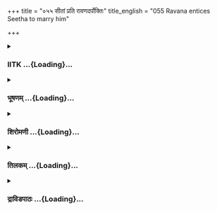 +++
title = "०५५ सीतां प्रति रावणदर्पोक्तिः"
title_english = "055 Ravana entices Seetha to marry him"

+++
<div caption="श्रीराम-हरिसीताराममूर्ति-घनपाठिभ्यां वचनम्" class="audioEmbed" src="https://archive.org/download/Ramayana-recitation-Sriram-harisItArAmamUrti-Ghanapaati-v2/Kanda_3/Kanda_3_ARK-055-Sitaam_Prathi_Ravana_Darpookthihi.mp3"></div>

<div class="js_include collapsed" newlevelforh1="3" title="IITK" unfilled url="/purANam/rAmAyaNam/audIchya-pAThaH/iitk/3_araNyakANDam/04-sItApaharaNam/055_sItAM_prati_rAvaNadarpoktiH.md">
<details><summary><h3>IITK ...{Loading}...</h3></summary>

Ravana takes Sita to his palace -- shows her round the mansion, the
wealth, attendants etc. to lure her -- persuades her to accept him.



#### श्लोकः
##### मूलम्
सन्दिश्य राक्षसान्घोरान् रावणोऽष्टौ महाबलान्।  
आत्मानं बुद्धिवैक्लब्यात्कृतकृत्यममन्यत॥3.55.1॥

##### शब्दार्थः
राणवः Ravana, महाबलान् very powerful, धोरान् fierce, अष्टौ eight, राक्षसान् demons, सन्दिश्य ordered, बुद्धिवैक्लब्यात् out of perversion, आत्मानम् himself, कृतकृत्यम् an accomplished one, अमन्यत felt.

##### आङ्ग्लानुवादः
After ordering the eight most fierce  and powerful demons, Ravana had a sense of accomplishment within himself because of his perverse intellect.



#### श्लोकः
##### मूलम्
स चिन्तयानो वैदेहीं कामबाणसमर्पितः।  
प्रविवेश गृहं रम्यं सीतां द्रष्टुमभित्वरन्॥3.55.2॥

##### शब्दार्थः
सः he (Ravana), वैदेहीम् Vaidehi, चिन्तयानः  thinking about, कामबाणैः समर्पितः succumbed to the arrows of Cupid (the god of love), सीताम् Sita, द्रष्टुम् to see, अभित्वरन् hastened, रम्यम् beautiful, गृहम् home, प्रविवेश entered again.

##### आङ्ग्लानुवादः
Thinking about Vaidehi and hit by the arrows of Cupid (the god of love). Ravana hastened to see Sita and entered the beautiful home.



#### श्लोकः
##### मूलम्
स प्रविश्य तु तद्वेश्म रावणो राक्षसाधिपः।  
अपश्यद्राक्षसीमध्ये सीतां शोकपरायणाम्॥3.55.3॥

##### शब्दार्थः
राक्षसाधिपः lord of the demons, सः रावणः that Ravana, तत् that, वेश्म residence, प्रविश्य entered, राक्षसीमध्ये in the midst of demonesses, शोकपरायणाम् full of grief, सीताम् Sita, अपश्यत् saw.

##### आङ्ग्लानुवादः
Ravana, lord of the demons, entered his residence and saw Sita full of grief in the midst of the demonesses.



#### श्लोकः
##### मूलम्
अश्रुपूर्णमुखीं दीनां शोकभाराभिपीडिताम्।  
वायुवेगैरिवाक्रान्तां मज्जन्तीं नावमर्णवे॥3.55.4॥  
मृगयूथपरिभ्रष्टां मृगीं श्वभिरिवावृताम्।  
अधोमुखमुखीं सीतामभ्येत्य च निशाचरः॥3.55.5॥  
तां तु शोकपरां दीनामवशां राक्षसाधिपः।  
स बलाद्दर्शयामास गृहं देवगृहोपमम्॥3.55.6॥

##### शब्दार्थः
अश्रुपूर्णमुखीम्  with face full of tears, दीनाम् piteous , शोकभाराभिपीडिताम् inflicted with the burden of sorrow, वायुवेगैः driven by the wind, (सम्)आक्रान्ताम् overpowered, अर्णवे in the sea, मज्जन्तीम् sinking, नावमिव like a boat, मृगयूथपरिभ्रष्टाम् separated from the herd, श्वभिः by hounds, आवृताम् surrounded by, मृगीमिव like a female deer, अधोमुखमुखीम् with head bent, सीताम् to Sita, निशाचरः demon, अभ्येत्य having gone near, शोकपराम् lady full of grief, दीनाम् pathetic woman, अवशाम् not under her own control, ताम् her, सः राक्षसाधिपः king of the demons(Ravana), बलात् forcibly, देवगृहोपमम् like a heavenly home, गृहम् home, दर्शयामास showed.

##### आङ्ग्लानुवादः
The demon Ravana forcibly took Sita, her face full of tears, to show her his heavenlike home. Inflicted with grief she looked wretched. She resembled a female deer hounded out of the herd. With her head bent in grief, she looked pathetic like one not under her control, like a boat sinking under the sea driven by the wind.



#### श्लोकः
##### मूलम्
हर्म्यप्रासादसम्बाधं स्त्रीसहस्रनिषेवितम्।  
नानापक्षिगणैर्जुष्टं नानारत्नसमन्वितम्॥3.55.7॥  
दान्तकैस्तापनीयैश्च स्फाटिकै राजतैरपि।  
वज्रवैडूर्यचित्रैश्च स्तम्भैर्दृष्टिमनोहरैः॥3.55.8॥  
दिव्यदुन्दुभिनिर्ह्रादं तप्तकाञ्चनतोरणम्।

##### शब्दार्थः
हर्म्यप्रासादसम्बाधम् complex of palaces, स्त्रीसहस्रनिषेवितम् served by thousands of women, नानापक्षिगणैः by different flocks of birds, जुष्टम् attended, नानारत्नसमन्वितम्  studded with a variety of gems, दान्तकैः with ivory, तापनीयैः च and golden, स्फाटिकैः crystals, राजतैरपि silver, वज्रवैडूर्यचित्रैः diamonds and vaiduryas, दृष्टिमनोहरैः captivating, स्तम्भैः with pillars, दिव्यदुन्दुभिनिर्ह्रादम् resounding with wonderful drums, तप्तकाञ्चनतोरणम् having glittering golden entrance.

##### आङ्ग्लानुवादः
His home was a complex of palaces and mansions served by thousands of women. It was an abode of different flocks of birds. It had captivating pillars studded with gold, crystals, silver, diamonds and vaiduryas. It resounded with wonderful sounds of drums. Its golden entrances were glittering.



#### श्लोकः
##### मूलम्
सोपानं काञ्चनं चित्रमारुरोह तया सह॥3.55.9॥  
दान्तका राजताश्चैव गवाक्षाः प्रियदर्शनाः।  
हेमजालावताश्चासन्स्तत्र प्रासादपङ्क्तयः॥3.55.10॥

##### शब्दार्थः
काञ्चनम् gold, चित्रम् wonderful, सोपानम् staircase, तया सह along with her, आरुरोह he climbed, तत्र there, दान्तकाः ivory, राजताश्च silver, प्रियदर्शनाः beautiful, गवाक्षाः windows, हेमजालावृताः covered by golden trellis, प्रासादपङ्त्कयः rows of mansions, आसन् there were.

##### आङ्ग्लानुवादः
He ascended the wonderful golden staircase taking Sita along with him.Beautiful looked the rows of mansions with silver and ivory windows and golden trellis.



#### श्लोकः
##### मूलम्
सुधामणिविचित्राणि भूमिभागानि सर्वशः।  
दशग्रीवस्स्वभवने प्रादर्शयत मैथिलीम्॥3.55.11॥

##### शब्दार्थः
दशग्रीवः the tenheaded Ravana, स्वभवने in his own mansion, सर्वशः all over, सुधामणिविचित्राणि with wonderful crystals, भूमिभागानि  the floors, मैथिलीम् to Sita, the princess from Mithila, प्रादर्शयत showed.

##### आङ्ग्लानुवादः
The tenheaded Ravana showed Sita, the princess from Mithila the floors with wonderful crystals.



#### श्लोकः
##### मूलम्
दीर्घिकाः पुष्करिण्यश्च नानावृक्षसमन्विताः।  
रावणो दर्शयामास सीतां शोकपरायणाम्॥3.55.12॥

##### शब्दार्थः
रावणः Ravana, दीर्घिकाः stepwells, नानावृक्षसमन्विताः full of different kinds of trees, पुष्करिण्यश्च lotus tanks, शोकपरायणाम् in deep sorrow, सीताम् Sita, दर्शयामास showed.

##### आङ्ग्लानुवादः
Ravana showed Sita who was overwhelmed with sorrow, stepwells surrrounded by various trees and tanks.



#### श्लोकः
##### मूलम्
दर्शयित्वा तु वैदेह्याः कृत्स्नं तद्भवनोत्तमम्।  
उवाच वाक्यं पापात्मा सीतां लोभितुमिच्छया॥3.55.13॥

##### शब्दार्थः
पापात्मा sinner, कृत्स्नम् entirely, तत् that, भवनोत्तमम् best of mansions, वैदेह्याः to Vaidehi, दर्शयित्वा on showing, सीताम् Sita, इच्छया desiring to, लोभितुम् to allure, वाक्यम् these words, उवाच said.

##### आङ्ग्लानुवादः
The sinful Ravana showed Sita, princess of Videha, the best of all his mansions in order to allure her, sayingः



#### श्लोकः
##### मूलम्
दश राक्षसकोट्यश्च द्वाविंशतिरथापराः।  
तेषां प्रभुरहं सीते सर्वेषां भीमकर्मणाम्॥3.55.14॥  
वर्जयित्वा जरावृद्धान्बालांश्च रजनीचरान्।

##### शब्दार्थः
सीते O Sita, जरावृद्धान् the aged, बालांश्च children, रजनीचरान् night rangers, वर्जयित्वा apart from, दश ten, राक्षसकोट्यश्च crores of demons, अथ and, अपराः over that, द्वाविंशतिः twentytwo crore, भीमकर्मणाम् terrorists, तेषाम् them, सर्वेषाम् for all, अहम् I am, प्रभुः the king.

##### आङ्ग्लानुवादः
O Sita, leaving aside children and the aged, I am the lord of crores of nightrangers in addition to ten crore demons and twentytwo crore terrorists.



#### श्लोकः
##### मूलम्
सहस्रमेकमेकस्य मम कार्यपुरस्सरम्॥3.55.15॥  
यदिदं राजतन्त्रं मे त्वयि सर्वं प्रतिष्ठितम्।  
जीवितं च विशालाक्षि त्वं मे प्राणैर्गरीयसी॥3.55.16॥

##### शब्दार्थः
एकस्य for me alone, मम for me, एकम् one, सहस्रम् thousand, कार्यपुरस्सरम् attending, यत् since, इदम् this, राज्यतन्त्रम् the administration of the kingdom, सर्वम् all, जीवितं च life also, त्वयि you, प्रतिष्ठितम् is resting, विशालाक्षि O largeeyed lady, त्वम् you, मे my, प्राणैः more than life, गरीयसी dearer.

##### आङ्ग्लानुवादः
For me alone there are a thousand attendants.The  administration of the kingdom and all my subjects will be under your control. O largeeyed Sita you are dearer to me than my life.



#### श्लोकः
##### मूलम्
बहूनांस्त्रीसहस्राणां मम योऽसौ परिग्रहः।  
तासां त्वमीश्वरा सीते मम भार्या भव प्रिये॥3.55.17॥

##### शब्दार्थः
सीते Sita, बहूनाम् of many, स्त्री सहस्राणाम् thousands of women, यः such, असौ this, परिग्रहः married to me, तासाम् to all of them, त्वम् you, ईश्वरी chief, भव be, प्रिये O dear, मम my, भार्या wife, भव be.

##### आङ्ग्लानुवादः
O Sita dear  be my chief queen among the many thousands of women I have married.



#### श्लोकः
##### मूलम्
साधु किं तेऽन्यया बुद्ध्या रोचयस्व वचो मम।  
भजस्वमाभितप्तस्य प्रसादं कर्तुमर्हसि॥3.55.18॥

##### शब्दार्थः
ते to you, अन्यया by another, बुद्ध्या by thought, किम् what, साधु be good, मम वचः my words, रोचयस्व you may accept, अभितप्तस्य consumed by thoughts of you, मम me, प्रसादम् grace, कर्तुम् to do, अर्हसि should.

##### आङ्ग्लानुवादः
Do not think otherwise. Be good and accept my request. I am consumed by thoughts of you. You should be gracious to me.



#### श्लोकः
##### मूलम्
परिक्षिप्ता समुद्रेण लङ्केयं शतयोजना।  
नेयं धर्षयितुं शक्या सेन्द्रैरपि सुरासुरैः॥3.55.19॥

##### शब्दार्थः
शतयोजना extinding to a hundred yojanas, इयम् this, लङ्का Lanka, समुद्रेण by the sea, परिक्षिप्ता surrounded, सेन्द्रैः by deities including Indra, सुरासुरै रपि even sods and demons, इयम् this, धर्षयितुम् to assault, न शक्या not possible.

##### आङ्ग्लानुवादः
This Lanka extending to a hundred yojanas and surrounded by the sea is vulnerable to neither demons nor gods including Indra.



#### श्लोकः
##### मूलम्
न देवेषु न यक्षेषु न गन्धर्वेषु पक्षिषु।  
अहं पश्यामि लोकेषु यो मे वीर्यसमो भवेत्॥3.55.20॥

##### शब्दार्थः
लोकेषु in the world, यः whoever, मे to me, वीर्यसमः equal in valour, भवेत् may be, अहम् I, देवेषु among gods, न पश्यामि I do not not see, यक्षेषु among yakshas, न not, गन्धर्वेषु in gandharvas, न not, पक्षिषु in birds, न not.

##### आङ्ग्लानुवादः
I do not see any one equal to me in valour among gods, or yakshas or gandharvas or birds.



#### श्लोकः
##### मूलम्
राज्यभ्रष्टेन दीनेन तापसेन गतायुषा।  
किं करिष्यसि रामेण मानुषेणाल्पतेजसा॥3.55.21॥

##### शब्दार्थः
राज्यभ्रष्टेन who lost his kingdom, दीनेन by a dejected person, तापसेन an ascetic, गतायुषा with a short life one, मानुषेण human being, अल्पतेजसा with one who lacks lustre, रामेण Rama, किं करिष्यसि what is the use for you ,

##### आङ्ग्लानुवादः
Of what use is Rama who has lost his kingdom, who is depressed and leads an  
ascetic life and who is a shortlived, lacklustre human being.



#### श्लोकः
##### मूलम्
भजस्व सीते मामेव भर्ताहं सदृशस्तव।  
यौवनं ह्यध्रुवं भीरु रमस्वेह मया सह॥3.55.22॥

##### शब्दार्थः
सीते O Sita, मामेव me alone, भजस्व accept, अहम् I am, तव your, सदृशः befitting, भर्ता husband, भीरु timid one, यौवनम् youth, अध्रुवं हि is not permanent, इह here, मया सह with me, रमस्व may enjoy.

##### आङ्ग्लानुवादः
O Sita take refuge only in me. I am a befitting husband to you. O timid one youth is impermanent. Enjoy (your life) with me while it lasts.



#### श्लोकः
##### मूलम्
दर्शने माकृथा बुद्धिं राघवस्य वरानने।  
कास्य शक्तिरिहागन्तुमपि सीते मनोरथैः॥3.55.23॥

##### शब्दार्थः
वरानने O lovely Sita, राघवस्य Rama's, दर्शने in seeing, बुद्धिं thought, मा do not, कृथाः entertain, सीते O Sita, अस्य his, मनोरथैरपि with his mind also, इह here, आगन्तुम् to come, शक्तिः power, का where is it?

##### आङ्ग्लानुवादः
O lovely Sita, give up the thought of seeing Rama. Where does he possess the power to reach this place even on the mental plane ?



#### श्लोकः
##### मूलम्
न शक्यो वायुराकाशे पाशैर्बद्धुं महाजवः।  
दीप्यमानस्य वाप्यग्नेर्गृहीतुं विमलां शिखाम्॥3.55.24॥

##### शब्दार्थः
महाजवः of high speed, वायुः wind, आकाशे in the sky, पाशैः by rope, बध्धुम् to bind, न शक्यः not possible, दीप्यमानस्य  of burning flame, आग्नेः fire, विमलाम् brilliant , शिखाम् flame, गृहीतुम् to catch.

##### आङ्ग्लानुवादः
It is not possible to bind  the wind blowing at high speed in the sky. Similarly it is not possible to catch the brilliant glow of flaming fire.



#### श्लोकः
##### मूलम्
त्रयाणामपि लोकानां न तं पश्यामि शोभने।  
विक्रमेण नयेद्यस्त्वां मद्बाहुपरिपालिताम्॥3.55.25॥

##### शब्दार्थः
शोभने O beautiful lady, त्रयाणाम् in the three, लोकानामपि worlds too, यः whoever, मद्बाहुपरिपालिताम् protected by my arms, त्वाम् you, विक्रमेण by valour, नयेत् can take away, तम् him, न पश्यामि not see.

##### आङ्ग्लानुवादः
O lovely lady, I do not see any one in these three worlds who can, by his valour, take you away from me guarded by my arms.



#### श्लोकः
##### मूलम्
लङ्कायां सुमहद्राज्यमिदं त्वमनुपालय।  
त्वत्प्रेष्या मद्विधाश्चैव देवाश्चापि चराचराः॥3.55.26॥

##### शब्दार्थः
त्वम् you, लङ्कायां in Lanka's, सुमहत् vast, इदम् this, राज्यम् kingdom, अनुपालय you may rule, मद्विधाः people like me, देवाश्चापि even gods, चराचराः all mobile and immobile beings, त्वत्प्रेष्याः will be at beck and call.

##### आङ्ग्लानुवादः
Rule this vast kingdom of Lanka. People like me, even gods and all beings, mobile and immobile, will be at your beck and call.



#### श्लोकः
##### मूलम्
अभिषेकोदकक्लिन्ना तुष्टा च रमयस्व माम्।  
दुष्कृतं यत्परा कर्म वनवासेन तद्गतम्॥3.55.27॥  
यश्च ते सुकृतो धर्मस्तस्येह फलमाप्नुहि।

##### शब्दार्थः
अभिषेकोदकक्लिन्ना drenched with waters of consecration, तुष्टा च and satisfied , माम् me, रमयस्व enjoy, पुरा previous birth, यत् whatever, दुष्कृतम् evil deeds, कर्म तत् that, वनवासेन by dwelling in the forest, गतम् gone, ते your, यः whatever, सुकृतः  good deeds, धर्मः righteousness, तस्य of that, फलम् fruit, इह here, आप्नुहि enjoy.

##### आङ्ग्लानुवादः
Drenched with the waters of consecration, entertain me. The effect of the bad deeds done in the past are over with your dwelling in the forest. Now enjoy the fruits  of your  
good and righteous deeds here with me.



#### श्लोकः
##### मूलम्
इह माल्यानि सर्वाणि दिव्यगन्धानि मैथिलि॥3.55.28॥  
भूषणानि च मुख्यानि सेवस्व च मया सह॥

##### शब्दार्थः
मैथिलि Maithili, इह here, दिव्यगन्धानि of divine fragrance, सर्वाणि all, माल्यानि garlands, मुख्यानि finest, भूषणानि च jewels, मया सह with me, सेवस्व you put on.

##### आङ्ग्लानुवादः
O princess from Mithila, put on all garlands of wonderful fragrance and finest of jewels here with me.



#### श्लोकः
##### मूलम्
पुष्पकं नाम सुश्रोणि भ्रातुर्वैश्रवणस्य मे॥3.55.29॥  
विमानं सूर्यसङ्काशं तरसा निर्जितं मया।

##### शब्दार्थः
सुश्रोणि O charming lady, मे my, भ्रातुः brother, वैश्रवणस्य Vaisravana's (Kubera's), पुष्पकं नाम called Pushpaka, सूर्यसङ्काशम् radiant like the Sun, विमानम् aerial chariot, तरसा with strength, निर्जितम् is won over.

##### आङ्ग्लानुवादः
O finehipped lady, I won by my strength from my brother Vaisravana (Kubera) an aerial chariot called Pushpaka shining with the radiance of the Sun.



#### श्लोकः
##### मूलम्
विशालं रमणीयं च तद्विमानमनुत्तम्॥3.55.30॥  
तत्र सीते मया सार्धं विहरस्व यथासुखम्।

##### शब्दार्थः
सीते O Sita, अनुत्तमम् excellent, तत् that, विमानम् chariot, विशालम् huge, रमणीयं च beautiful, तत्र on that, मया सार्धम् along with me, यथासुखम् happily, विहरस्व can roam with pleasure.

##### आङ्ग्लानुवादः
O Sita that excellent chariot is big and beautiful. Where on you can roam happily along with me.



#### श्लोकः
##### मूलम्
वदनं पद्मसङ्काशममलं चारुदर्शनम्।  
शोकार्तंतु वरारोहे न भ्राजति वरानने॥3.55.31॥

##### शब्दार्थः
वरारोहे O heavyhipped lady, वरानने lady with  a comely face , पद्मसङ्काशम् looking like lotus, अमलम् clean, चारुदर्शनम् pleasing to the eye, वदनम् face, शोकार्तम् striken with grief, न भ्राजति is not shining.

##### आङ्ग्लानुवादः
O heavyhipped lady your face which is a clean lotus pleasing to the eye has lost its shine, stricken with grief.



#### श्लोकः
##### मूलम्
एवं वदति तस्मित्सा वस्त्रान्तेन वराङ्गना।  
पिधायेन्दुनिभं सीता मुखमश्रूण्यवर्तयत्॥3.55.32॥

##### शब्दार्थः
तस्मिन् while he, एवम् in that manner, वदति was talking, वराङ्गना the best of beauty, सा सीता that Sita, इन्दुनिभम् Moonlike, मुखम् face, वस्त्रान्तेन by the edge of the garment, पिधाय covering, अश्रूणि tears, अवर्तयत् stood.

##### आङ्ग्लानुवादः
As Ravana went on speaking thus, Sita covered her beautiful, moonlike face with the edge of her garment and stood shedding tears.



#### श्लोकः
##### मूलम्
ध्यायन्तीं तामिवास्वस्थां दीनां चिन्ताहतप्रभाम्।  
उवाच वचनं पापो रावणो राक्षसेश्वरः॥3.55.33॥

##### शब्दार्थः
पापः sinful, राक्षसेश्वरः lord of the demons, रावणः Ravana, ध्यायन्तीमिव as though in a contemplative mood, अस्वस्थाम् who was not well, दीनाम् piteously, चिन्ताहतप्रभाम् her beauty dulled by her anxiety, ताम् her, वचनम् these words, उवाच said.

##### आङ्ग्लानुवादः
While Sita was lost in thought, feeling ill at lase, looking wretched with her beauty dulled by her anxiety, the sinful lord of the demons continued ः



#### श्लोकः
##### मूलम्
अलं व्रीडेन वैदेहि धर्मलोपकृतेन च॥3.55.34॥  
आर्षोऽयं दैवनिष्यन्दो यस्त्वामभिगमिष्यति।

##### शब्दार्थः
वैदेहि Sita, धर्मलोपकृतेन thinking it to be a violation of righteous conduct, व्रीडेन feeling shamed, अलम् no need to, यः whatever, त्वाम् अभिगमिष्यति will come your way, अयम् this one, दैवनिष्यन्दः granted by fate, आर्षः acceptable to sages.

##### आङ्ग्लानुवादः
O Sita you need not feel shamed that it is a violation of righteous conduct. Take it as godsend which has the approval of sages.



#### श्लोकः
##### मूलम्
एतौ पादौ मया स्निग्धौ शिरोभिः परिपीडितौ॥3.55.35॥  
प्रसादं कुरु मे क्षिप्रं वश्यो दासोऽहमस्मिते।

##### शब्दार्थः
एतौ these two, स्निग्धौ shining brightly, पादौ feet, मया शिरोभिः by my heads too, परिपीडितौ are touched and pressed, क्षिप्रम् quickly, प्रसादम् favour, कुरु do, अहम् I am, ते to you, वश्यः under your control, दासः slave, अस्मि I am.

##### आङ्ग्लानुवादः
I am bowing down, pressing my heads at your shining feet. I am at your mercy. Grant me your favourI will remain your slave and remain ever under your control.



#### श्लोकः
##### मूलम्
इमाश्शून्य मया वाचश्शुष्यमाणेन भाषिताः॥3.55.36॥  
न चापि रावणः काञ्चिन्मूर्ध्ना स्त्रीं प्रणमेत ह।

##### शब्दार्थः
शुष्यमाणेन with parched throat, मया by myself, इमाः these, शून्याः desolate, वाचः words, भाषिताः spoken, रावणः Ravana, काञ्चित् स्त्रीं any woman, मूर्ध्ना  head bowed down, न प्रणमेत हि will not pay obeisance.

##### आङ्ग्लानुवादः
My throat has dried up. I have spoken these words in a forlorn state. Ravana has never bowed down to a woman in obeisance.



#### श्लोकः
##### मूलम्
एवमुक्त्वा दशग्रीवो मैथिलीं जनकात्मजाम्॥3.55.37॥  
कृतान्तवशमापन्नो ममेयमिति मन्यते।

##### शब्दार्थः
दशग्रीवः the tenheaded Ravana, जनकात्मजाम् to the daughter of Janaka, मैथिलीम् Maithili,  
एवम् in that manner, उक्त्वा having said, कृतान्तवशम् under the control of Yama, आपन्नः being distressed, इयम् she is, मम mine, इति like this, मन्यते thinks.

##### आङ्ग्लानुवादः
Having said this to the daughter of Janaka, the tenheaded Ravana who had fallen under the control of Yama, lord of death, misconceived that she had become his own.  
इतयार्ष श्रीमद्रामायणे वाल्मीकीय आदिकाव्ये अरण्यकाण्डे पञ्चपञ्चाशस्सर्गः॥  
Thus ends the fiftyfifth sarga of Aranyakanda of the holy Ramayana the first epic composed by sage Valmiki.

</details>
</div>
<div class="js_include collapsed" newlevelforh1="3" title="भूषणम्" unfilled url="/purANam/rAmAyaNam/audIchya-pAThaH/TIkA/bhUShaNa_iitk/3_araNyakANDam/04-sItApaharaNam/055_sItAM_prati_rAvaNadarpoktiH.md">
<details><summary><h3>भूषणम् ...{Loading}...</h3></summary>



सन्दिश्य राक्षसान् घोरान् रावणो ऽष्टौ महाबलान् ।  

आत्मानं बुद्धिवैक्लव्यात्कृतकृत्यममन्यत  ॥  ३।५५।१  ॥   

पूर्वं स्वप्रभावकथनमुखेन प्रलोभनं कृतवान् । अथ भोगोपकरणप्रदर्शनमुखेन
रावणः सीतां प्रलोभयति पञ्चपञ्चाशे सन्दिश्येत्यादि । बुद्धिवैक्लव्यात्
बुद्धिदौर्बल्यात्, अकृतबुद्धित्वादित्यर्थः  ॥  ३।५५।१  ॥   

  

स चिन्तयानो वैदेहीं कामबाणसमर्पितः ।  

प्रविवेश गृहं रम्यं सीतां द्रष्टुमभित्वरन्  ॥  ३।५५।२  ॥   

समर्पितः पीडित इत्यर्थः । अभित्वरन् अभित्वरमाणः  ॥  ३।५५।२  ॥   

  

स प्रविश्य तु तद्वेश्म रावणो राक्षसाधिपः ।  

अपश्यद्राक्षसीमध्ये सीतां शोकपरायणाम्  ॥  ३।५५।३  ॥   

स प्रविश्येति वेश्म अन्तःपुरम्  ॥  ३।५५।३  ॥   

  

अश्रुपूर्णमुखीं दीनां शोकभाराभिपीडिताम् ।  

वायुवेगैरिवाक्रान्तां मज्जन्तीं नावमर्णवे  ॥  ३।५५।४  ॥   

मृगयूथपरिभ्रष्टां मृगीं श्वभिरिवावृताम् ।  

अधोमुखमुखीं सीतामभ्येत्य च निशाचरः  ॥  ३।५५।५  ॥   

तां तु शोकपरां दीनामवशां राक्षसाधिपः ।  

स बलाद्दर्शयामास गृहं देवगृहोपपम्  ॥  ३।५५।६  ॥   

अश्र्वित्यादिश्लोकत्रयमेकं वाक्यम् । अधोमुखमवनतं मुखं यस्यास्ताम् ।
"स्यादवाङप्यधोमुखः" इत्यमरः । शोकभाराभिपीडितामभ्येत्य शोकपरां
दर्शयामासेति क्रियाभेदादपुनरुक्तिः । अवशां दर्शनमनिच्छन्तीम्  ॥  ३।५५।४६
 ॥   

  

हर्म्यप्रासादसम्बाधं स्त्रीसहस्रनिषेवितम् ।  

नानापक्षिगणैर्जुष्टं नानारत्नसमन्वितम्  ॥  ३।५५।७  ॥   

काञ्चनैस्तापनीयैश्च स्फाटिकै राजतैरपि ।  

वज्रवैडूर्यचित्रैश्च स्तम्भैर्द्दष्टिमनोहरैः  ॥  ३।५५।८  ॥   

गृहं वर्णयति द्वाभ्याम् हर्म्येत्यादि । हर्म्यैः ह्रस्वविमानैः प्रासादैः
उन्नतविमानैश्च सम्बाधं  

निबिडम् । काञ्चनैः स्वर्णमयैः तापनीयैः तप्तस्वर्णमयैः स्तम्भैरुपलक्षितम्
 ॥  ३।५५।७,८  ॥   

  

दिव्यदुन्दुभिनिर्ह्रादं तप्तकाञ्चनतोरणम् ।  

सोपानं काञ्चनं चित्रमारुरोह तया सह  ॥  ३।५५।९  ॥   

दिव्यदुन्दुभिनिर्ह्रादं निर्ह्रादवत् । अर्शआद्यच् । यद्वा
दिव्यदुन्दुभेरिव निर्ह्रादः शब्दो यस्य तत्, आरोहणकाले दुन्दुभिवत्
ध्वनतीति भावः । तोरणो बहिर्द्वारम् । चित्रम् आश्चर्यभूतम् ।
"आलेख्याश्चर्ययोश्चित्रम्" इत्यमरः । तया सहारुरोह तामादायारुरोहेत्यर्थः
 ॥  ३।५५।९  ॥   

  

दान्तिका राजताश्चैव गवाक्षाः प्रियदर्शनाः ।  

हेमजालावृताश्चासन् तत्र प्रासादपङ्क्तयः  ॥  ३।५५।१०  ॥   

वक्ष्यमाणभूभागदर्शनसाधनान्याह दान्तिका इति । दान्तिकाः दन्तविकृताः ।
तत्र सोपानमार्गे गवाक्षा आसन् तदुपरि हेममयैः जालैः जालकैः
प्रासादपङ्क्तयश्चासान्  ॥  ३।५५।१०  ॥   

  

सुधामणिविचित्राणि भूमिभागानि सर्वशः ।  

दशग्रीवः स्वभवने प्रादर्शयत मैथिलीम्  ॥  ३।५५।११  ॥   

सुधावलेपनेन मणिभिश्च विचित्राणि, भूमिभागानीति क्लीबत्वमार्षम् ।
प्रादर्शयत प्रादर्शयामास । तैर्गवाक्षैरिति शेषः  ॥  ३।५५।११  ॥   

  

दीर्घिकाः पुष्करिण्यश्च नानावृक्षसमन्विताः ।  

रावणो दर्शयामास सीतां शोकपरायणाम्  ॥  ३।५५।१२  ॥   

दीर्घिकाः वाप्यः । पुष्करं जलमासामस्तीति पुष्करिण्यः । द्वितीयार्थे
प्रथमा । "पुष्करादिभ्यो देशे" इति इनिप्रत्ययः । शोकपरायणामित्यनेन तस्या
असह्यत्वं द्योत्यते  ॥  ३।५५।१२  ॥   

  

दर्शयित्वा तु वैदेह्याः कृत्स्नं तद्भवनोत्तमम् ।  

उवाच वाक्यं पापात्मा सीतां लोभितुमिच्छया  ॥  ३।५५।१३  ॥   

लोभितुं लोभयितुम् । अन्तर्भावितण्यर्थो ऽयम्  ॥  ३।५५।१३  ॥   

  

दश राक्षसकोट्यश्च द्वाविंशतिरथापराः ।  

तेषां प्रभुरहं सीते सर्वेषां भीमकर्मणाम्  ॥  ३।५५।१४  ॥   

दश द्वाविंशतिश्चेति द्वात्रिंशत्कोट्यः तेषां द्वात्रिंशत्कोटिराक्षसानाम्
। गुणीभूतानामपि राक्षसानां तच्छब्देन परामर्शः "अथ शब्दानुशासनं केषां
शब्दानाम्" इत्यदौ तथा दर्शनात्  ॥  ३।५५।१४  ॥   

  

वर्जयित्वा जरावृद्धान् बालांश्च रजनीचरान् ।  

सहस्रमेकमेकस्य मम कार्यपुरस्सरम्  ॥  ३।५५।१५  ॥   

वर्जयित्वेति । बालवृद्धान् विना ममैकस्य । पुरः सरतीति पुरस्सरं
परिचारकजातम् एकसहस्रमस्ति  ॥  ३।५५।१५  ॥   

  

यदिदं राजतन्त्रं मे त्वयि सर्वं प्रतिष्ठितम् ।  

जीवितं च विशालाक्षि त्वं मे प्राणैर्गरीयसी  ॥  ३।५५।१६  ॥   

यदिदमिति । मम यदिदं राजतन्त्रं राजपरिकरः तत्सर्वं त्वयि प्रतिष्ठितं
त्वदधीनं मम जीवितं च त्वदधीनं त्वयि प्रितिष्ठितम् । त्वं मे मम प्राणैः
प्राणेभ्यः गरीयसी  ॥  ३।५५।१६  ॥   

  

बहूनां स्त्रीसहस्राणां मम यो ऽसौ परिग्रहः ।  

तासां त्वमीश्वरा सीते मम भार्या भव प्रिये  ॥  ३।५५।१७  ॥   

अन्तःपुरचारिणां स्त्रीसहस्राणां मध्ये यो ऽसौ मम परिग्रहः या भार्या
इत्यर्थः । "परिग्रहः कलत्रे स्यात्" इति शाश्वतः । नियत पुँल्लिङ्गः ।
जात्यभिप्रायेणैकवचनम् । तासामित्यत्र स्त्रीणामित्यभिप्रायेण
स्त्रीलिङ्गनिर्देशः । मम भार्या सती तासामीश्वरा स्वामिनी भव ।
"स्थेशभासपिसकसो वरच्" इति वरच् । ततष्टाप्  ॥  ३।५५।१७  ॥   

  

साधु किं ते ऽन्यथा बुद्ध्या रोचयस्व वचो मम ।  

भजस्व मा ऽभितप्तस्य प्रसादं कर्तुमर्हसि  ॥  ३।५५।१८  ॥   

साध्विति । मम वाचो रोचयस्व मदुक्तं स्वीकृरु, इदं साधु समीचीनम्, ते
अन्यथा बुद्ध्या किम्? रामविषया बुद्धिर्मा भूदित्यर्थः । तस्मात् मा मां
भजस्व । अभितप्तस्य कामाभिप्तस्य मे प्रसादं कर्तुमर्हसि । अर्हसि किं
नार्हसीत्यपि ध्वनिः  ॥  ३।५५।१८  ॥   

  

परिक्षिप्ता सहस्रेण लङ्केयं शतयोजना ।  

नेयं धर्षयितुं शक्या सेन्द्रैरपि सुरासुरैः  ॥  ३।५५।१९  ॥   

रामागमनप्रसक्तिरेव नास्तीत्याशयेनाह परिक्षिप्तेति । "शतं सहस्रमयुतं
सर्वमानन्त्यवाचकम्" इति वचनात् सहस्रेण अनेकराक्षसैः परिक्षिप्ता परिवृता
इयं लङ्का शतयोजना शतयोजनपरिमिता, तस्मान्नेयं धर्षयितुं शक्या  ॥  ३।५५।१९
 ॥   

  

न देवेषु न यक्षेषु न गन्धर्वेषु पक्षिषु ।  

अहं पश्यामि लोकेषु यो मे वीर्यसमो भवेत्  ॥  ३।५५।२०  ॥   

मा भूत्पुरस्य दर्धर्षता मम पुनर्वीर्यं शृण्वित्याह न देवेष्विति । मे
वीर्यं यः समो भवेत् तं देवेषु न पश्यामि, यक्षेषु न पश्यमि, गन्धर्वेषु न
पश्यामि, पक्षिषु च न पश्यामि  ॥  ३।५५।२०  ॥   

  

राज्यभ्रष्टेन दीनेन तापसेन गतायुषा ।  

किं करिष्यसि रामेण मानुषेणाल्पतेजसा  ॥  ३।५५।२१  ॥   

राज्येति । गतायुषा अल्पायुषेत्यर्थः  ॥  ३।५५।२१  ॥   

  

भजस्व सीते मामेव भर्ताहं सदृशस्तव ।  

यौवनं ह्यध्रुवं भीरू रमस्वेह मया सह  ॥  ३।५५।२२  ॥   

भजस्वेति । इह भवने  ॥  ३।५५।२२  ॥   

  

दर्शने मा कृथा बुद्धिं राघवस्य वरानने ।  

का ऽस्य शक्तिरिहागन्तुमपि सीते मनोरथैः  ॥  ३।५५।२३  ॥   

राघवस्य दर्शने बुद्धिं मा कृथाः, तद्दर्शनं च दुर्लभमित्यर्थः । तदेव
स्पष्टयति । का ऽस्ये ऽति । अत्र आगन्तुं मानसिकव्यापारो ऽपि न शक्यः, किं
पुनः कायिक इत्यर्थः  ॥  ३।५५।२३  ॥   

  

न शक्यो वायुराकाशे पाशैर्बद्धुं महाजवः ।  

दीप्यमानस्य वाप्यग्नेर्ग्रहीतुं विमलां शिखाम्  ॥  ३।५५।२४  ॥   

अशक्यत्वे दृष्टान्तमाह न शक्य इति । विमलां निर्धूमाम् । शिखां ज्वालाम्
 ॥  ३।५५।२४  ॥   

  

त्रयाणामपि लोकानां न तं पश्यामि शोभने ।  

विक्रमेण नयेद्यस्त्वां मद्बाहुपरिपालिताम्  ॥  ३।५५।२५  ॥   

त्रयाणामिति । लोकानामिति निर्धारणे षष्ठी  ॥  ३।५५।२५  ॥   

  

लङ्कायां सुमहद्राज्यमिदं त्वमनुपालय ।  

त्वत्प्रेष्या मद्विधाश्चैव देवाश्चापि चराचराः ।  

अभिषेकोदकल्किन्ना तुष्टा च रमयस्व माम्  ॥  ३।५५।२६  ॥   

त्वत्प्रेष्याः त्वत्परिचरिकाः, भविष्यन्तीति शेषः । अभिषेकेत्यर्धमेकं
वाक्यम् । अभिषेकोदकेन पट्टमहिषीत्वेनाभिषेकोदकेन । क्लिन्ना सिक्ता  ॥ 
३।५५।२६  ॥   

  

दुष्कृतं यत्पुरा कर्म वनवासेन तद्गतम् ।  

यश्च ते सुकृतो धर्मस्तस्येह फलमाप्नुहि  ॥  ३।५५।२७  ॥   

दुष्कृतमिति । पुरा पूर्वजन्मनि यद्दुष्कृतं कर्मास्ति तत् वनवासेन
वनवासक्लेशेन दत्तफलत्वात् गतं नष्टम्  ॥  ३।५५।२७  ॥   

  

इह माल्यानि सर्वाणि दिव्यगन्धानि मैथिलि ।  

भूषणानि च मुख्यानि सेवस्व च मया सह  ॥  ३।५५।२८  ॥   

भूषणानि च मुख्यानि, सेवस्व धारयेत्यर्थः  ॥  ३।५५।२८  ॥   

  

पुष्पकं नाम सुश्रोणि भ्रातुर्वैश्रवणस्य मे ।  

विमानं सूर्यसङ्काशं तरसा निर्जितं मया  ॥  ३।५५।२९  ॥   

विशालं रमणीयं च तद्विमानमनुत्तमम् ।  

तत्र सीते मया सार्धं विहरस्व यथासुखम्  ॥  ३।५५।३०  ॥   

पुष्पकमित्यादि । तरसा बलेन । विशालं वेशनयोग्यम् । "वेः शालच्छङ्कटचौ"
इत्यनेन शालच् प्रत्ययः ।
असङ्कोचन्यायाद्यावदुपवेष्टृसम्भावनमुपवेशार्हमित्यर्थः  ॥  ३।५५।२९,३०  ॥   

  

वदनं पद्मसङ्काशं विमलं चारुदर्शनम् ।  

शोकार्तं तु वरारोहे न भ्राजति वरानने  ॥  ३।५५।३१  ॥   

न भ्राजति न भासते  ॥  ३।५५।३१  ॥   

  

एवं वदति तस्मिन् सा वस्त्रान्तेन वराङ्गना ।  

पिधायेन्दुनिभं सीता मुखमश्रूण्यवर्तयत्  ॥  ३।५५।३२  ॥   

वदतीति सतिसप्तमी । पिधाय आच्छाद्य  ॥  ३।५५।३२  ॥   

  

ध्यायन्तीं तामिवास्वस्थां दीनां चिन्ताहतप्रभाम् ।  

उवाच वचनं पापो रावणो राक्षसेश्वरः  ॥  ३।५५।३३  ॥   

इवशब्दो ऽवधारणे । यद्वा अस्वस्थामिव भूताविष्टामिवेत्यर्थः  ॥  ३।५५।३३
 ॥   

  

अलं व्रीडेन वैदेहि धर्मलोपकृतेन च ।  

आर्षो ऽयं दैवनिष्यन्दो यसत्वामभिगमिष्यति  ॥  ३।५५।३४  ॥   

अलमिति । वैदेहि धर्मलोपकृतेन व्रीडेनालम्, वीडा मा भूदित्यर्थः । कुत
इत्यत्राह आर्ष इति । यो दैवनिष्यन्दः दैवकृतसम्बन्धः त्वामभिगमिष्यति अयं
सम्बन्धः आर्षः ऋषिप्रोक्तः, न त्वधर्म्य इत्यर्थः । अत्र नारदः "परपूर्वाः
स्त्रियस्त्वन्याः सप्त प्रोक्ताः स्वयम्भुवा । पुनर्भूस्त्रिविधा तासां
स्वैरिणी तु चतुर्विधा । कन्या वाक्षतयोनिर्वा पाणिग्रहणदूषिता । पुनर्भूः
प्रथमा प्रोक्ता पुनः संस्कारकर्मणा । देशधर्मनपेक्ष्य स्त्री गुरुभिर्या
प्रदीयते । उत्पन्नसाहसन्यस्मै सा द्वितीया प्रकीर्त्यते । मृते भर्तरि तु
प्राप्ता देवरादीनपास्य या । उपगच्छेत्परं कामात् सा तृतीया प्रकीर्तिता ।
प्राप्ता देशाद्धनक्रीता क्षुत्पिपासातुरा च या । तवाहमित्युपगता सा
चतुर्थी प्रकीर्तिता  ॥ " इति। ३।५५।३४  ॥   

  

एतौ पादौ महास्निग्धौ शिरौभिः परिपीडितौ ।  

प्रसादं कुरु मे क्षिप्रं वश्यो दासो ऽहमस्मि ते  ॥  ३।५५।३५  ॥   

एताविति । तवेति शेषः  ॥  ३।५५।३५  ॥   

  

इमाः शून्या मया वाचः शुष्ममाणेन भाषिताः ।  

न चापि रावणः काञ्चिन्मूर्ध्ना स्त्रीं प्रणमेत ह  ॥  ३।५५।३६  ॥   

इमा इति । शुष्यमाणेन अनङ्गेन तप्यमानेन मया । इमाः शून्याः नीचाः वाचो
भाषिताः । कुतः? यस्माद्रावणः स्त्रीं न प्रणमेत न प्रणमेत् ।
अदृष्टपूर्वत्वात् स्वस्यापि नीचोक्तिर्विस्मयावहा जातेति भावः  ॥  ३।५५।३६
 ॥   

  

एवमुक्त्वा दशग्रीवो मैथीलीं जनकात्मजाम् ।  

कृतान्तवशमापन्नो ममेयमिति मन्यते  ॥  ३।५५।३७  ॥   

इत्यार्षे श्रीरामायणे वाल्मीकीये आदिकाव्ये श्रीमदारण्यकाण्डे पञ्चपञ्चाशः
सर्गः  ॥  ५५  ॥   

एवमिति । मन्यते अमन्यत  ॥  ३।५५।३७  ॥   

इति श्रीगोविन्दराजविरचिते श्रीरामायणभूषणे रत्नमेखलाख्याने
आरण्यकाण्डव्याख्याने पञ्चपञ्चाशः सर्गः  ॥  ५५  ॥   



</details>
</div>
<div class="js_include collapsed" newlevelforh1="3" title="शिरोमणी" unfilled url="/purANam/rAmAyaNam/audIchya-pAThaH/TIkA/shiromaNI_iitk/3_araNyakANDam/04-sItApaharaNam/055_sItAM_prati_rAvaNadarpoktiH.md">
<details><summary><h3>शिरोमणी ...{Loading}...</h3></summary>



रावणवृत्तान्तमाह--संदिश्येत्यादिभिः । रावणः महाबलान् अष्टौ राक्षसान्
संदिश्य बुद्धिवैक्लव्यात् बुद्धेर्नाशात् हेतोः आत्मानं कृतकृत्यम् अमन्यत
 ॥  ३।५५।१  ॥   

  

स इति । कामबाणैः नानामनोरथरूपशरैः प्रपीडितः वैदेहीं चिन्तयानः स रावणः
सीतां द्रष्टुमभित्वरन् सन् रम्यं गृहं प्रविवेश  ॥  ३।५५।२  ॥   

  

स इति । स प्रसिद्धो रावणः तत्सीताधिष्ठितं वेश्म प्रविश्य दुःखपरायणां
रामवियोगजनितदुःखाक्रान्तां सीतां राक्षसीमध्ये अपश्यत्  ॥  ३।५५।३  ॥   

  

सीतामेव विशेषयन्नाह--अश्र्विति । शोकभारावपीडिताम्
अतिशोकाक्रान्तामित्यर्थः, अत एव अश्रुपूर्णमुखीम् अत एव
वायुवेगैराक्रान्ताम् अर्णवे मजन्तीं नावमिव मृगयूथपरिभ्रष्टां श्वभिः
कुक्कुरैः आवृतां मृगीमिव दीनाम् अधोगतमुखीं तां सीताम् अभ्येत्य तत्समीपं
प्राप्य अतिष्ठदिति शेषः । श्लोकद्वयमेकान्वयि  ॥  ३।५५।४५  ॥   

  

तामिति । शोकवशाम् अत एव दीनाम् अवशां गृहदर्शनमनिच्छन्तीं तां सीतां
देवगृहोपमगृहं स रावणो बलाद्दर्शयामास  ॥  ३।५५।६  ॥   

  

तद्गृहमेव वर्णयन्नाह--हर्म्येति । हर्म्यप्रासादसंबाधं हर्म्यैः
साधारणगृहैः प्रासादैः राजगृहैश्च संबाधं निबिडं दान्तकैः
हस्तिदन्तनिर्मितैः तापनीयैः तपनीयं सुवर्णं तन्निर्मितैः
वज्रवैदूर्यचित्रैः अत एव दृष्टिमनोरमैः स्तम्भैः संयुक्तमिति शेषः,
दिव्यदुन्दुभिनिर्घोषं दिव्यदुन्दुभीनां निर्घोषः शब्दो यस्मिँस्तत्व
तप्तकाञ्चनतोरणं तप्तकाञ्चनमयानि तोरणानि यस्मिन् तद्गृहं दर्शयितुमिति
शेषः, काञ्चनं स्वर्णमयं चित्रं तया सह आरुरोह । श्लोकत्रयमेकान्वयि  ॥ 
३।५५।७९  ॥   

  

दान्तका इति । तत्र तस्मिन् गृहे दान्तकादयो गवाक्षा आसन् हेमजालावृताः
पक्ष्यागमननिवारणाय हेममयैर्जालैः संयुक्ताः अत एव प्रियदर्शनाः
प्रासादपङ्क्तयश्चासन् तत्र स्वभवने सर्वशः भूमिभागानि भूमिभागाः
सुधामणिविचित्राणि सुधाभिर्मणिभिश्च विचित्राव्यासन् तानि दशग्रीवः मैथिलीं
प्रादर्शयत । श्लोकद्वयमेकान्वयि  ॥  ३।५५।१०११  ॥   

  

दीर्घिका इति । दीर्घिकाः वापीः नानापुष्पसमावृताः पुष्करिण्यः पुष्करं
जलमस्ति यासु ताः सरस्य आर्षत्वाद्द्वितीयार्थे प्रथमा शोकपरायणां सीतां
रावणो दर्शयामास  ॥  ३।५५।१२  ॥   

  

स इति । सीतां लोभितुं भवनविषयकलोभमुत्पादयितुं कृत्स्नं सकलं तत्
प्रसिद्धं भवनोत्तमं दर्शयित्वा पापात्मा
रामखेदोत्पादनरूपपापविषयकप्रयत्नवान् रावणः उवाच  ॥  ३।५५।१३  ॥   

  

तद्वचनाकारमाह--दशेति । दश अपराः द्वाविंशतिश्च राक्षसकोट्यः सन्तीति शेषः,
भीमकर्मणां तेषामहं प्रभुः । तेषामित्यनेन विशेषणीभूतस्य परामर्शः
अथशब्दानुशासनम् केषां शब्दानामित्यादौ तथा दर्शनात्  ॥  ३।५५।१४  ॥   

  

वर्जयित्वेति । वृद्धान् बालांश्च रजनीचरान् जनान् वर्जयित्वा विद्यमानम्
एकस्य मम एकं सहस्रं कार्यपुरस्सरं परिचारको ऽस्तीति शेषः  ॥  ३।५५।१५  ॥   

  

यदिति । हे विशालाक्षि यतस्त्वं मे प्राणैः प्राणेभ्यो ऽपि गरीयसी असि अतः
मे यदिदं राजतन्त्रं जीवितं च तत्सर्वं त्वयि प्रतिष्ठितं तुभ्यं समर्पितं
त्वदधीनीकृतमित्यर्थः  ॥  ३।५५।१६  ॥   

  

बह्वीनामिति । हे सीते भार्या अतिशोभावती त्वं बह्वीनां तासां प्रसिद्धानां
ममोत्तमस्त्रीणां मम चेश्वरी पूज्या भव । एतेनात्रैव भवत्या स्थातव्यमिति
व्यञ्जितं तेन रामचिन्तां त्यजेति । ध्वनितम्  ॥  ३।५५।१७  ॥   

  

ननु रामं विना ऽहं न स्थास्यामीत्यत आह--साध्विति । साधु स्वहितं मम वचो
रोचयस्व अन्यथा रामविषयिण्या बुद्ध्या ते किं न किमपीत्यर्थः, अत एव स्वमा
मम नित्यमाता त्वं भज सेवां कारय अतितप्तस्य भ्रात्रादिवधेन पीडितस्य मम
प्रसादं प्रसन्नतां कर्तुं त्वमर्हसि  ॥  ३।५५।१८  ॥   

  

ननु रामो मां बलान्नेष्यत्येवेत्यत आह--परीति । यतः शतयोजनेयं लङ्का
समुद्रेण परिक्षिप्ता परिवृता अतः सेन्द्रैः स्वस्वस्वामिसहितः सुरासुरैः
प्रधर्षयितुं न शक्या  ॥  ३।५५।१९  ॥   

  

लङ्कायाः धर्षणाशक्यत्वं संवर्ण्य स्वस्यापि धर्षणाशक्यत्वमाह--नेति । यो
मे वीर्यसमो भवेत् तं देवादिष्वहं न पश्यामि  ॥  ३।५५।२०  ॥   

  

रामविषयकविरक्तिमुत्पादयन्नाह--राज्येति । राज्यभ्रष्टेन अत एव अल्पतेजसा
रामेण किं करिष्यसि एतेन रामर्तृकराज्यप्राप्त्यनन्तरं तत्संगमः कर्तव्य
इति व्यञ्जितम्  ॥  ३।५५।२१  ॥   

  

भजस्वेति । हे सीते तव भर्ता रामः हमिदानीं सदृशः तव पालनयोग्यः अतः इह
अस्मिन् समये मां लङ्कासंपत्तिमेव भजस्व तु अनन्तरं
रामराज्यप्राप्तावित्यर्थः, मया माम् अयोध्यासंपत्तिम् अयति प्राप्नोति ते
न रामेण सह रमस्व रंस्यसे इत्यर्थः । तत्र हेतुः--यौवनं तव ध्रुवं नित्यम्
एतेनेदानीं रामसमीपगमनयोग्यता तव नास्तीति सूचितम् हमित्यव्ययम्
अध्रुवमित्यत्रत्योकारः निषेधार्थको ऽव्ययपठितः स च सदृशान्वयी  ॥  ३।५५।२२
 ॥   

  

ददर्श इति । इह अस्मिन्समये राघवस्य दर्शने बुद्धिं मा कृथाः । ननु स आगत्य
मां नेष्यतीत्यत आह--अस्य रामस्य इहागन्तुं मनोरथैः मनोव्यापारैरपि का
शक्तिः न शक्तिरित्यर्थः  ॥  ३।५५।२३  ॥   

  

नेति यथा ऽ ऽकाशे महाजवो वायुः पाशैः रज्जुभिर्बद्धुं त्रयाणामपि लोकानां न
शक्यः दीप्यमानस्य अग्नेः विमलाः शिखाश्च ग्रहीतुं न शक्याः बन्धकं
ग्रहीतारं च न पश्यामीत्यर्थः, तथा मद्बाहुपरिपालितां विक्रमेण यस्त्वां
नयेत् तं त्रयाणामपि लोकानां मध्ये न पश्यामि । श्लोककद्वयमेकान्वयि  ॥ 
३।५५।२४२५  ॥   

  

लङ्कायामिति । लङ्कायां स्थिता त्वम् इदं मदीयं सुमहद्राज्यमनुपालय, एतेन
त्वत्सेवको ऽहं भविष्यामीति सूचितम् । अत एव मद्विधाः ये राक्षसाः देवाश्च
चराचरं सर्वं जगच्च त्वत्प्रेष्याः त्वद्भृत्याः भविष्यन्तीति शेषः  ॥ 
३।५५।२६  ॥   

  

अभिषेकेति । अभिषेकजलक्लिन्ना अभिषेकजलैः स्नानोदकैः क्लिन्ना स्नाता
तुष्टा लङ्का राज्यप्राप्त्या प्राप्तसंतोषा च त्वं मां लङ्कासंपत्तिं
रमयस्व यथेच्छं पालयस्व इत्यर्थः, एतेनापहरणसमयादारभ्य तावत्कालपर्यन्तं
स्नानं तया न कृतमिति सूचितम् । अर्धं पृथक् दुष्कृतमिति । पुरा
पौर्वकालिकं यत् दुष्कृतं ते कर्म तद्वनवासेन गतं यच्च ते सुकृतं कर्म तस्य
फलम् इह इदानीम् आप्नुहि  ॥  ३।५५।२७  ॥   

  

इहेति । मया राज्यसंपत्त्या सह सर्वाणि अनेकविधानि यानि माल्यादीनि तानि
सेव सेवस्व  ॥  ३।५५। २८  ॥   

  

पुष्पकमिति । सूर्यसंकाशं पुष्पकं नाम मे भ्रातुः वैश्रवणस्य विमानं तरसा
अतिबलेन मया निर्जितं तद्विमानं विशालं मनोजवं चास्तीति शेषः  ॥  ३।५५।२९३०
 ॥   

  

तत्रेति । मया राज्यसंपत्त्या सार्धं विद्यमाने तत्र तस्मिन् विमाने
यथासुखं विहरस्व । अर्धं पृथक्वदनमिति । शोकार्तं ते वदनं न भ्राजति
प्रकाशते एतेन शोकं त्यजेति व्यञ्जितम्  ॥  ३।५५।३१  ॥   

  

एवमिति । तस्मिन् रावणे एवं वदति सति वस्त्रान्तेन इन्दुनिभं मुखं पिधाय
विद्यमाना सीता अश्रूणि अवर्तयत्  ॥  ३।५५।३२  ॥   

  

ध्यायन्तीमिति । ध्यायन्तीं राममिति शेषः, चिन्ताहतप्रभामिव
चिन्ताकर्तृकहतप्रभासदृशीम् अस्वस्थां सीतां रावणो वचनमुवाच  ॥  ३।५५।३३
 ॥   

  

तद्वचनाकारमाह--अलमिति । हे देवि आर्षः ऋषिभिः प्रोक्तः निष्यन्दः अचलः यो
ऽयं व्रीडः पत्यादिसंनिधाने लज्जा त्वामभिभविष्यति अभिभवति तेन
धर्मलोपकृतेन मातृत्वरूपधर्मविध्वंसकेन व्रीडेन लज्जया अलं न कार्य
इत्यर्थः  ॥  ३।५५।३४  ॥   

  

सीताविषये आत्मभावं बोधयन्नाहएताविति । यतस्ते दासः अत एव वश्यो ऽहमस्मि
अतः स्निग्धौ एतौ भवत्याः पादौ मया शिरोभिः परिपीडितौः अतः मे मदुपरि
प्रसादं प्रसन्नतां कुरु  ॥   

४।५५।३५  ॥   

इमा इति । शुष्यमाणेन भ्रातृशोकपरिपीडितेन मया शून्याः
मत्प्रार्थितानङ्गीकारेण फलरहिता इमा वाचो भाषिताः  ॥  ३।५५।३६  ॥   

  

सीतायां मे भातृत्वबुद्धिर्दृढेत्यत्र हेतुं वदन्नाह--नेति । काञ्चित्
साधारणां मातृभिन्नामित्यर्थः, स्त्रीं रावणो न प्रणमेत ह प्रसिद्धमेतत् ।
अर्धं पृथक्एवमिति । कृतान्तवशं रामविरोधसंपादनज्ञाप्यकालवशम् आपन्नः
प्राप्तो दशग्रीवः मैथिलीमेवमुक्त्वा ममेयं वशेति शेषः इति मन्यते  ॥ 
३।५५।३७  ॥   

  

इति श्रीमद्वाल्मीकीयरामायणव्याख्याने रामायणशिरोमणावारण्यकाण्डे
पञ्चपञ्चाशत्तमः सर्गः  ॥  ३।५५  ॥   

  



</details>
</div>
<div class="js_include collapsed" newlevelforh1="3" title="तिलकम्" unfilled url="/purANam/rAmAyaNam/audIchya-pAThaH/TIkA/tilaka_iitk/3_araNyakANDam/04-sItApaharaNam/055_sItAM_prati_rAvaNadarpoktiH.md">
<details><summary><h3>तिलकम् ...{Loading}...</h3></summary>



बुद्धिवैक्लव्याद्बुद्धिवैपरीत्यात्  ॥  ३।५५।१३  ॥   

  

शोको वायुस्थाने, अश्रु चार्णवजलस्थाने । अनेनाश्रुवेगातिशय उक्तः  ॥ 
३।५५।४  ॥   

  

अधोगतमवनतं मुखं यस्याः  ॥  ३।५५।५  ॥   

  

अनिच्छन्तीमपि तद्दर्शनं बलाद्दर्शयामासेत्यन्वयः  ॥  ३।५५।६,७  ॥   

  

दान्तकैर्गजदन्तकृतैः । तपनीयं स्वर्णं स्तम्भैर्युतमिति शेषः  ॥  ३।५५।८
 ॥   

  

तया सीतया  ॥  ३।५५।९  ॥   

  

हेममयजालकैरावृताः  ॥  ३।५५।१०  ॥   

  

सुधया मणिभिश्च विचित्राणि भूमिभागानीत्यार्षं क्लीबत्वम्  ॥  ३।५५।११  ॥   

  

दीर्घिका वाप्यः  ॥  ३।५५।१२  ॥   

  

लोभितुं सामनिग्रहाभ्यां प्रलोभयितुम्  ॥  ३।५५।१३  ॥   

  

दशेति । द्वाविंशत्कोटिसंख्याः  ॥  ३।५५।१४  ॥   

  

तेषामप्येकस्यैकस्यैकमेकं सहस्रं मम कार्ये प्रयोजने साधकतया पुरःसरम्
अस्तीति शेषः  ॥  ३।५५।१५  ॥   

  

मे मम यदिदमुक्तरूपं राज्यतन्त्रं राजपरिकरस्तत्त्वयि प्रतिष्ठितं
त्वदधीनमित्यर्थः  ॥  ३।५५।१६  ॥   

  

बह्वीनामुत्तमस्त्रीणामन्तःपुरसंचारिणीनाम् । यो मम परिग्रहो भार्या
नित्यपुंलिङ्गः परिग्रहशब्दो भार्यावाची । मम भार्या सती तासां त्वमीश्वरी
स्वामिनी भव  ॥  ३।५५।१७  ॥   

  

साधु हितं मम वचो रोचयस्वेत्यन्वयः । अन्यथाबुद्ध्या ते तव किं न किमपि
फलमित्यर्थः । मा मां भजस्व । अभितप्तस्य कामाभितप्तस्य  ॥  ३।५५।१८  ॥   

  

शतयोजना भूमेरिति शेषः । अशक्यधर्षणत्वे पूर्वार्धं हेतुः । एवं च
रामस्यात्रागमनमसंभावितमिति भावः  ॥  ३।५५।१९२२  ॥   

  

अस्य रामस्य  ॥  ३।५५।२३  ॥   

  

यथा वायुर्बद्धुमशक्यो यथा चाग्निशिखा
ग्रहीतुमश्क्यास्तथेहागन्तुमशक्यमित्यर्थः  ॥  ३।५५।२४,२५  ॥   

  

मद्विधास्त्वत्प्रेष्या भविष्यन्ति । मां चेदङ्गीकरिष्यसि तदा
सेवकवत्त्वदाज्ञावशो भविष्यामि । तथाभूते मयि राक्षसा देवाश्च
मद्वशात्त्वद्वशाः संपन्ना एव । कं विशेषेण सर्वं चराचरं त्वत्प्रेष्यं
भवति तदेत्यर्थः  ॥  ३।५५।२६  ॥   

  

अभिषेकः श्रमनिवृत्तिद्वारा भोगाय मानं तदुदकेन क्लिन्नार्दा
श्रमापनयनात्तुष्टा च मां रमयस्व । यत्पूर्वं संचितं
किंचिद्दुष्कृतमासीत्तद्वनवासेन तद्गतदुःखेन गतं क्षीणम्  ॥  ३।५५।२७  ॥   

  

इह लङ्कायाम् । मदङ्गीकारादिति शेषः  ॥  ३।५५।२८३२  ॥   

  

शोकेनास्वस्थामिव चिन्तया हतप्रभामिव ध्यायन्तीमिव तामुवाचेत्यन्वयः  ॥ 
३।५५।३३  ॥   

  

तूष्णीमवस्थानाद्भीडया तूष्णीं स्थितेति मन्यमान आहअलमिति । धर्मलोपः
स्वभर्तृत्यागपराङ्गीकाररूपस्तत्कृतेन व्रीडेन लज्जया ऽलम् मास्त्वित्यर्थः
 ॥  ३।५५।३४  ॥   

  

कुतस्तत्राहआर्ष इति । हे देवि त्वामभि त्वामुद्दिश्य मया क्रियमाणो
निष्पन्दः स्नेहबन्धः प्रार्थनारूपो यश्चाग्रे भविष्यति सो ऽयमार्षो
ऋषिदृष्ट एव क्षभियाणामुचितत्वेन वेदोक्त एव । ऽबलात्कारेण राक्षसःऽ इति
विवाहेषु स्मृत्या गणनात् । एवमुक्तिरपि तमोगुणप्राधान्येनैव कन्याया
बलात्कारेण ग्रहणस्यैव राक्षसविवाहपदार्थत्वादिति बोध्यम् । पुनः
प्रसादयतिएताविति  ॥  ३।५५।३५  ॥   

  

इमा दासो ऽहमित्यन्ताः शुष्यमाणेन कामपीडितेन मया भाषिता उक्ता वाचः शून्या
यथा न भवन्ति तथा कुर्विति शेषः  ॥  ३।५५।३६  ॥   

  

एवंविधं प्रसादनं न क्वाप्यभूदित्याहन चापीति । मन्यते ऽमंस्त । अत्र
रसाभासः  ॥  ३।५५।३७  ॥   

  

इति श्रीरामाभिरामे श्रीरामीये रामायणतिलके वाल्मीकीय आदिकाव्ये
ऽरण्यकाण्डे पञ्चपञ्चाशः सर्गः  ॥  ३।५५  ॥   

  



</details>
</div>
<div class="js_include collapsed" newlevelforh1="3" title="द्राविडपाठः" unfilled url="/purANam/rAmAyaNam/drAviDapAThaH/3_araNyakANDam/04-sItApaharaNam/055_sItAM_prati_rAvaNadarpoktiH.md">
<details><summary><h3>द्राविडपाठः ...{Loading}...</h3></summary>


सन्दिश्य राक्षसान् घोरान् रावणोऽष्टौ महाबलान्।  
आत्मानं बुद्धिवैक्लव्यात्कृतकृत्यममन्यत ॥ 3.55.1 ॥   
स चिन्तयानो वैदेहीं कामबाणसमर्पितः।  
प्रविवेश गृहं रम्यं सीतां द्रष्टुमभित्वरन् ॥ 3.55.2 ॥   
स प्रविश्य तु तद्वेश्म रावणो राक्षसाधिपः।  
अपश्यद्राक्षसीमध्ये सीतां शोकपरायणाम् ॥ 3.55.3 ॥   
अश्रुपूर्णमुखीं दीनां शोकभाराभिपीडिताम्।  
वायुवेगैरिवाक्रान्तां मज्जन्तीं नावमर्णवे ॥ 3.55.4 ॥   
मृगयूथपरिभ्रष्टां मृगीं श्वभिरिवावृताम्।  
अधोमुखमुखीं सीतामभ्येत्य च निशाचरः ॥ 3.55.5 ॥   
तां तु शोकपरां दीनामवशां राक्षसाधिपः।  
स बलाद्दर्शयामास गृहं देवगृहोपपम् ॥ 3.55.6 ॥   
हर्म्यप्रासादसम्बाधं स्त्रीसहस्रनिषेवितम्।  
नानापक्षिगणैर्जुष्टं नानारत्नसमन्वितम् ॥ 3.55.7 ॥   
काञ्चनैस्तापनीयैश्च स्फाटिकै राजतैरपि।  
वज्रवैडूर्यचित्रैश्च स्तम्भैर्द्दष्टिमनोहरैः ॥ 3.55.8 ॥   
दिव्यदुन्दुभिनिर्ह्रादं तप्तकाञ्चनतोरणम्।  
सोपानं काञ्चनं चित्रमारुरोह तया सह ॥ 3.55.9 ॥   
दान्तिका राजताश्चैव गवाक्षाः प्रियदर्शनाः।  
हेमजालावृताश्चासन् तत्र प्रासादपङ्क्तयः ॥ 3.55.10 ॥   
सुधामणिविचित्राणि भूमिभागानि सर्वशः।  
दशग्रीवः स्वभवने प्रादर्शयत मैथिलीम् ॥ 3.55.11 ॥   
दीर्घिकाः पुष्करिण्यश्च नानावृक्षसमन्विताः।  
रावणो दर्शयामास सीतां शोकपरायणाम् ॥ 3.55.12 ॥   
दर्शयित्वा तु वैदेह्याः कृत्स्नं तद्भवनोत्तमम्।  
उवाच वाक्यं पापात्मा सीतां लोभितुमिच्छया ॥ 3.55.13 ॥   
दश राक्षसकोट्यश्च द्वाविंशतिरथापराः।  
तेषां प्रभुरहं सीते सर्वेषां भीमकर्मणाम् ॥ 3.55.14 ॥   
वर्जयित्वा जरावृद्धान् बालांश्च रजनीचरान्।  
सहस्रमेकमेकस्य मम कार्यपुरस्सरम् ॥ 3.55.15 ॥   
यदिदं राजतन्त्रं मे त्वयि सर्वं प्रतिष्ठितम्।  
जीवितं च विशालाक्षि त्वं मे प्राणैर्गरीयसी ॥ 3.55.16 ॥   
बहूनां स्त्रीसहस्राणां मम योऽसौ परिग्रहः।  
तासां त्वमीश्वरा सीते मम भार्या भव प्रिये ॥ 3.55.17 ॥   
साधु किं तेऽन्यथा बुद्ध्या रोचयस्व वचो मम।  
भजस्व माऽभितप्तस्य प्रसादं कर्तुमर्हसि ॥ 3.55.18 ॥   
परिक्षिप्ता सहस्रेण लङ्केयं शतयोजना।  
नेयं धर्षयितुं शक्या सेन्द्रैरपि सुरासुरैः ॥ 3.55.19 ॥   
न देवेषु न यक्षेषु न गन्धर्वेषु पक्षिषु।  
अहं पश्यामि लोकेषु यो मे वीर्यसमो भवेत् ॥ 3.55.20 ॥   
राज्यभ्रष्टेन दीनेन तापसेन गतायुषा।  
किं करिष्यसि रामेण मानुषेणाल्पतेजसा ॥ 3.55.21 ॥   
भजस्व सीते मामेव भर्ताहं सदृशस्तव।  
यौवनं ह्यध्रुवं भीरू रमस्वेह मया सह ॥ 3.55.22 ॥   
दर्शने मा कृथा बुद्धिं राघवस्य वरानने।  
काऽस्य शक्तिरिहागन्तुमपि सीते मनोरथैः ॥ 3.55.23 ॥   
न शक्यो वायुराकाशे पाशैर्बद्धुं महाजवः।  
दीप्यमानस्य वाप्यग्नेर्ग्रहीतुं विमलां शिखाम् ॥ 3.55.24 ॥   
त्रयाणामपि लोकानां न तं पश्यामि शोभने।  
विक्रमेण नयेद्यस्त्वां मद्बाहुपरिपालिताम् ॥ 3.55.25 ॥   
त्वत्प्रेष्या मद्विधाश्चैव देवाश्चापि चराचराः।  
अभिषेकोदकल्किन्ना तुष्टा च रमयस्व माम् ॥ 3.55.26 ॥   
दुष्कृतं यत्पुरा कर्म वनवासेन तद्गतम्।  
यश्च ते सुकृतो धर्मस्तस्येह फलमाप्नुहि ॥ 3.55.27 ॥   
इह माल्यानि सर्वाणि दिव्यगन्धानि मैथिलि।  
भूषणानि च मुख्यानि सेवस्व च मया सह ॥ 3.55.28 ॥   
पुष्पकं नाम सुश्रोणि भ्रातुर्वैश्रवणस्य मे।  
विमानं सूर्यसङ्काशं तरसा निर्जितं मया ॥ 3.55.29 ॥   
विशालं रमणीयं च तद्विमानमनुत्तमम्।  
तत्र सीते मया सार्धं विहरस्व यथासुखम् ॥ 3.55.30 ॥   
वदनं पद्मसङ्काशं विमलं चारुदर्शनम्।  
शोकार्तं तु वरारोहे न भ्राजति वरानने ॥ 3.55.31 ॥   
एवं वदति तस्मिन् सा वस्त्रान्तेन वराङ्गना।  
पिधायेन्दुनिभं सीता मुखमश्रूण्यवर्तयत् ॥ 3.55.32 ॥   
ध्यायन्तीं तामिवास्वस्थां दीनां चिन्ताहतप्रभाम्।  
उवाच वचनं पापो रावणो राक्षसेश्वरः ॥ 3.55.33 ॥   
अलं व्रीडेन वैदेहि धर्मलोपकृतेन च।  
आर्षोऽयं दैवनिष्यन्दो यसत्वामभिगमिष्यति ॥ 3.55.34 ॥   
एतौ पादौ महास्निग्धौ शिरौभिः परिपीडितौ।  
प्रसादं कुरु मे क्षिप्रं वश्यो दासोऽहमस्मि ते ॥ 3.55.35 ॥   
इमाः शून्या मया वाचः शुष्ममाणेन भाषिताः।  
न चापि रावणः काञ्चिन्मूर्ध्ना स्त्रीं प्रणमेत ह ॥ 3.55.36 ॥   
एवमुक्त्वा दशग्रीवो मैथीलीं जनकात्मजाम्।  
कृतान्तवशमापन्नो ममेयमिति मन्यते ॥ 3.55.37 ॥   

</details>
</div>
